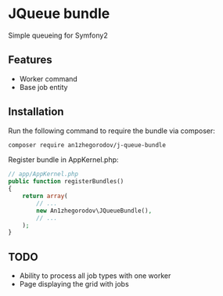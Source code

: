 # JQueue bundle
Simple queueing for Symfony2

## Features
- Worker command
- Base job entity

## Installation
Run the following command to require the bundle via composer:
```sh
composer require an1zhegorodov/j-queue-bundle
```
Register bundle in AppKernel.php:
```php
// app/AppKernel.php
public function registerBundles()
{
    return array(
        // ...
        new An1zhegorodov\JQueueBundle(),
        // ...
    );
}
```

## TODO
* Ability to process all job types with one worker
* Page displaying the grid with jobs